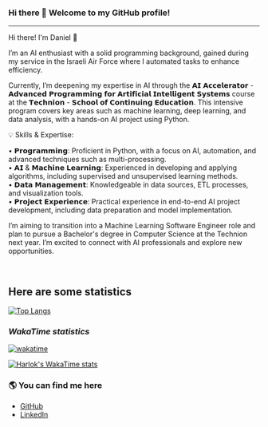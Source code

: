 ### Hi there 👋 Welcome to my GitHub profile!
---
Hi there! I'm Daniel 👋

I’m an AI enthusiast with a solid programming background, gained during my service in the Israeli Air Force where I automated tasks to enhance efficiency.

Currently, I’m deepening my expertise in AI through the 𝗔𝗜 𝗔𝗰𝗰𝗲𝗹𝗲𝗿𝗮𝘁𝗼𝗿 - 𝗔𝗱𝘃𝗮𝗻𝗰𝗲𝗱 𝗣𝗿𝗼𝗴𝗿𝗮𝗺𝗺𝗶𝗻𝗴 𝗳𝗼𝗿 𝗔𝗿𝘁𝗶𝗳𝗶𝗰𝗶𝗮𝗹 𝗜𝗻𝘁𝗲𝗹𝗹𝗶𝗴𝗲𝗻𝘁 𝗦𝘆𝘀𝘁𝗲𝗺𝘀 course at the 𝗧𝗲𝗰𝗵𝗻𝗶𝗼𝗻 - 𝗦𝗰𝗵𝗼𝗼𝗹 𝗼𝗳 𝗖𝗼𝗻𝘁𝗶𝗻𝘂𝗶𝗻𝗴 𝗘𝗱𝘂𝗰𝗮𝘁𝗶𝗼𝗻. This intensive program covers key areas such as machine learning, deep learning, and data analysis, with a hands-on AI project using Python.

💡 Skills & Expertise:

• 𝗣𝗿𝗼𝗴𝗿𝗮𝗺𝗺𝗶𝗻𝗴: Proficient in Python, with a focus on AI, automation, and advanced techniques such as multi-processing.  
• 𝗔𝗜 & 𝗠𝗮𝗰𝗵𝗶𝗻𝗲 𝗟𝗲𝗮𝗿𝗻𝗶𝗻𝗴: Experienced in developing and applying algorithms, including supervised and unsupervised learning methods.  
• 𝗗𝗮𝘁𝗮 𝗠𝗮𝗻𝗮𝗴𝗲𝗺𝗲𝗻𝘁: Knowledgeable in data sources, ETL processes, and visualization tools.  
• 𝗣𝗿𝗼𝗷𝗲𝗰𝘁 𝗘𝘅𝗽𝗲𝗿𝗶𝗲𝗻𝗰𝗲: Practical experience in end-to-end AI project development, including data preparation and model implementation.  

I’m aiming to transition into a Machine Learning Software Engineer role and plan to pursue a Bachelor's degree in Computer Science at the Technion next year. I’m excited to connect with AI professionals and explore new opportunities.

<br>

## Here are some statistics

[![Top Langs](https://github-readme-stats.vercel.app/api/top-langs/?username=DanielDekhtyar&layout=donut&hide=Makefile&langs_count=5)](https://github.com/anuraghazra/github-readme-stats)  

### _WakaTime statistics_

[![wakatime](https://wakatime.com/badge/user/018af256-e97d-440d-accc-c9b9bc342149.svg)](https://wakatime.com/@018af256-e97d-440d-accc-c9b9bc342149)  

[![Harlok's WakaTime stats](https://github-readme-stats.vercel.app/api/wakatime?username=DanielDekhtyar&layout=compact&hide=JSON,Ezhil,git%20config,Text,Bash,Other)](https://github.com/anuraghazra/github-readme-stats)  

### 🌎 You can find me here 
- [GitHub](https://github.com/DanielDekhtyar)
- [LinkedIn](https://www.linkedin.com/in/daniel-dekhtyar/)


<!--
**DanielDekhtyar/DanielDekhtyar** is a ✨ _special_ ✨ repository because its `README.md` (this file) appears on your GitHub profile.

Here are some ideas to get you started:

- 🔭 I’m currently working on ...
- 🌱 I’m currently learning ...
- 👯 I’m looking to collaborate on ...
- 🤔 I’m looking for help with ...
- 💬 Ask me about ...
- 📫 How to reach me: ...
- 😄 Pronouns: ...
- ⚡ Fun fact: ...
-->
